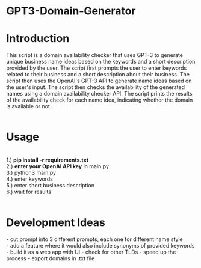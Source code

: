 # GPT3-Domain-Generator

<h1>Introduction</h1>
This script is a domain availability checker that uses GPT-3 to generate unique business name ideas based on the keywords and a short description provided by the user. The script first prompts the user to enter keywords related to their business and a short description about their business. The script then uses the OpenAI's GPT-3 API to generate name ideas based on the user's input. The script then checks the availability of the generated names using a domain availability checker API. The script prints the results of the availability check for each name idea, indicating whether the domain is available or not. 
<br><br>
<h1>Usage</h1><br>
1.) <b>pip install -r requirements.txt</b><br>
2.) <b>enter your OpenAI API key</b> in main.py<br>
3.) python3 main.py<br>
4.) enter keywords<br>
5.) enter short business description<br>
6.) wait for results<br>
<br>
<h1>Development Ideas</h1>
- cut prompt into 3 different prompts, each one for different name style<br>
- add a feature where it would also include synonyms of provided keywords<br>
- build it as a web app with UI
- check for other TLDs
- speed up the process
- export domains in .txt file
